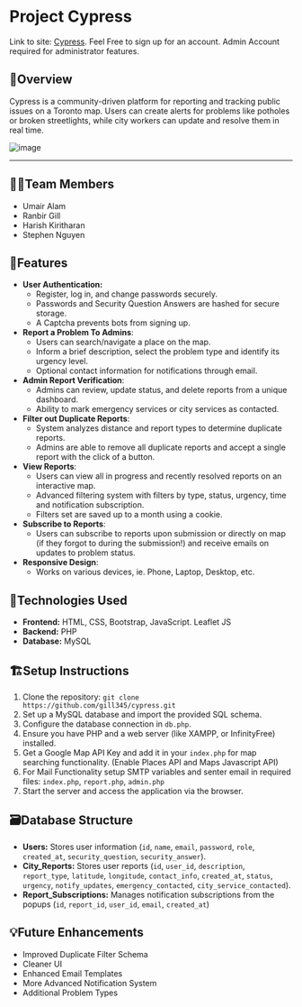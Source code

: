 <h1>Project Cypress</h1>

Link to site: <a href="https://cypress.great-site.net/">Cypress</a>. Feel Free to sign up for an account. Admin Account required for administrator features.


## 📜Overview
Cypress is a community-driven platform for reporting and tracking public issues on a Toronto map. Users can create alerts for problems like potholes or broken streetlights, while city workers can update and resolve them in real time.

![image](https://github.com/user-attachments/assets/11a1d39f-cc6d-49aa-830f-70b8a77ec9c2)

<hr>


## 🧑‍💻Team Members
- Umair Alam
- Ranbir Gill
- Harish Kiritharan
- Stephen Nguyen

## 📝Features
- **User Authentication:** 
  - Register, log in, and change passwords securely.
  - Passwords and Security Question Answers are hashed for secure storage.
  - A Captcha prevents bots from signing up.
- **Report a Problem To Admins**:
  - Users can search/navigate a place on the map.
  - Inform a brief description, select the problem type and identify its urgency level.
  - Optional contact information for notifications through email.
- **Admin Report Verification**:
  - Admins can review, update status, and delete reports from a unique dashboard.
  - Ability to mark emergency services or city services as contacted.
- **Filter out Duplicate Reports**:
  - System analyzes distance and report types to determine duplicate reports.
  - Admins are able to remove all duplicate reports and accept a single report with the click of a button.
- **View Reports**:
  - Users can view all in progress and recently resolved reports on an interactive map.
  - Advanced filtering system with filters by type, status, urgency, time and notification subscription.
  - Filters set are saved up to a month using a cookie.
- **Subscribe to Reports**:
  - Users can subscribe to reports upon submission or directly on map (if they forgot to during the submission!) and receive emails on updates to problem status.
- **Responsive Design**:
  - Works on various devices, ie. Phone, Laptop, Desktop, etc. 

## 🤖Technologies Used
- **Frontend:** HTML, CSS, Bootstrap, JavaScript. Leaflet JS
- **Backend:** PHP
- **Database:** MySQL

## 🏗️Setup Instructions
1. Clone the repository: `git clone https://github.com/gill345/cypress.git`
2. Set up a MySQL database and import the provided SQL schema.
3. Configure the database connection in `db.php`.
4. Ensure you have PHP and a web server (like XAMPP, or InfinityFree) installed.
5. Get a Google Map API Key and add it in your `index.php` for map searching functionality. (Enable Places API and Maps Javascript API)
6. For Mail Functionality setup SMTP variables and senter email in required files: `index.php`, `report.php`, `admin.php`
7. Start the server and access the application via the browser.

## 🗃️Database Structure
- **Users:** Stores user information (`id`, `name`, `email`, `password`, `role`, `created_at`, `security_question`, `security_answer`).
- **City_Reports:** Stores user reports (`id`, `user_id`, `description`, `report_type`, `latitude`, `longitude`, `contact_info`, `created_at`, `status`, `urgency`, `notify_updates`, `emergency_contacted`, `city_service_contacted`).
- **Report_Subscriptions:** Manages notification subscriptions from the popups (`id`, `report_id`, `user_id`, `email`, `created_at`)


## 💡Future Enhancements
- Improved Duplicate Filter Schema
- Cleaner UI
- Enhanced Email Templates
- More Advanced Notification System
- Additional Problem Types
